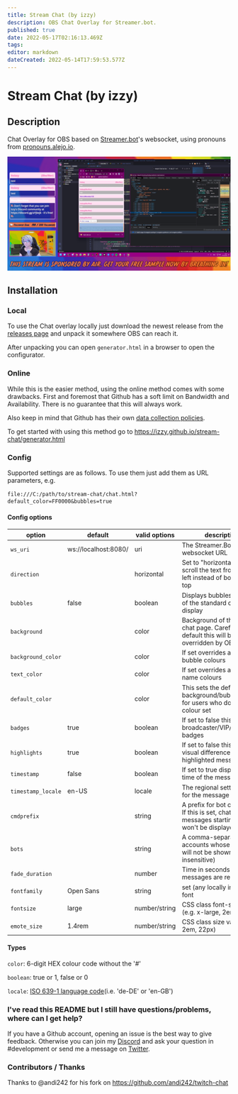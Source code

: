 ```yaml
---
title: Stream Chat (by izzy)
description: OBS Chat Overlay for Streamer.bot.
published: true
date: 2022-05-17T02:16:13.469Z
tags: 
editor: markdown
dateCreated: 2022-05-14T17:59:53.577Z
---
```


# Stream Chat (by izzy)

## Description
Chat Overlay for OBS based on [Streamer.bot](https://streamer.bot/)'s websocket, using pronouns from [pronouns.alejo.io](https://pronouns.alejo.io/).

![stream-chat-example.png](/extensions/overlays/stream-chat/images/stream-chat-example.png)

## Installation

### Local

To use the Chat overlay locally just download the newest release from the [releases page](https://github.com/izzy/stream-chat/releases/) and unpack it somewhere OBS can reach it.

After unpacking you can open `generator.html` in a browser to open the configurator.

### Online

While this is the easier method, using the online method comes with some drawbacks. First and foremost that Github has a soft limit on Bandwidth and Availability. There is no guarantee that this will always work.

Also keep in mind that Github has their own [data collection policies](https://docs.github.com/en/pages/getting-started-with-github-pages/about-github-pages#data-collection).

To get started with using this method go to https://izzy.github.io/stream-chat/generator.html 

### Config

Supported settings are as follows. To use them just add them as URL parameters, e.g.

```
file:///C:/path/to/stream-chat/chat.html?default_color=FF0000&bubbles=true
```

#### Config options

| option             | default              | valid options | description                                                                                    | example                          |
|--------------------|----------------------|---------------|------------------------------------------------------------------------------------------------|----------------------------------|
| `ws_uri`           | ws://localhost:8080/ | uri           | The Streamer.Bot's local websocket URL                                                         | `ws_uri=ws://localhost:8080/`    |
| `direction`        |                      | horizontal    | Set to "horizontal" this will scroll the text from right to left instead of bottom to top      | `direction=horizontal`           |
| `bubbles`          | false                | boolean       | Displays bubbles instead of the standard chat log display                                      | `bubbles=true`                   |
| `background`       |                      | color         | Background of the whole chat page. Careful: By default this will be overridden by OBS          | `background=000000`              |
| `background_color` |                      | color         | If set overrides all chat bubble colours                                                       | `background_color=FF0000`        |
| `text_color`       |                      | color         | If set overrides all user name colours                                                         | `text_color=FF0000`              |
| `default_color`    |                      | color         | This sets the default background/bubble colour for users who don't have a colour set           | `default_color=FF0000`           |
| `badges`           | true                 | boolean       | If set to false this disable broadcaster/VIP/moderator badges                                  | `badges=false`                   |
| `highlights`       | true                 | boolean       | If set to false this disables visual difference for highlighted messages                       | `highlights=false`               |
| `timestamp`        | false                | boolean       | If set to true displays the time of the message                                                | `timestamp=true`                 |
| `timestamp_locale` | en-US                | locale        | The regional setting to use for the message time                                               | `timestamp_locale=de-DE`         |
| `cmdprefix`        |                      | string        | A prefix for bot commands. If this is set, chat messages starting with this won't be displayed | `cmdprefix=!`                    |
| `bots`             |                      | string        | A comma-separated list of accounts whose messages will not be shown(case-insensitive)          | `bots=streamelements,streamlabs` |
| `fade_duration`    |                      | number        | Time in seconds until messages are removed                                                     | `fade_duration=60`               |
| `fontfamily`       | Open Sans            | string        | set (any locally installed) font                                                               | `fontfamily=Calibri`             |
| `fontsize`         | large                | number/string | CSS class font-size value (e.g. x-large, 2em, 22px)                                            | `fontsize=22px`                  |
| `emote_size`       | 1.4rem               | number/string | CSS class size value (e.g. 2em, 22px)                                                          | `emote_size=22px`                |

#### Types

`color`: 6-digit HEX colour code without the '#'

`boolean`: true or 1, false or 0

`locale`: [ISO 639-1 language code](https://en.wikipedia.org/wiki/List_of_ISO_639-1_codes)(i.e. 'de-DE' or 'en-GB')


### I've read this README but I still have questions/problems, where can I get help?

If you have a Github account, opening an issue is the best way to give feedback. Otherwise you can join my [Discord](https://discord.gg/yRTM7H2tek) and ask your question in #development or send me a message on [Twitter](https://twitter.com/angry_izzy).

### Contributors / Thanks

Thanks to @andi242 for his fork on https://github.com/andi242/twitch-chat